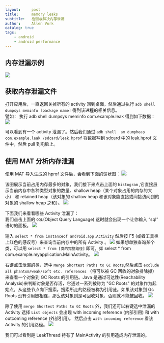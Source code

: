 ```yaml
---
layout:     post
title:      memory leaks
subtitle:   检测与解决内存泄漏
author:     Allen Vork
catalog: true
tags:
    - android
    - android performance    
---
```

## 内存泄漏示例
![]({{site.url}}/img/android/basic/launchmode/sample.png)

## 获取内存泄漏文件
打开应用后，一直返回关掉所有的 activity 回到桌面，然后通过执行 `adb shell dumpsys meminfo [package name]` 得到该进程的相关信息。    
譬如： 执行 adb shell dumpsys meminfo com.example.leak 得到如下数据：    
![]({{site.url}}/img/android/basic/launchmode/meminfo.png)

可以看到有一个 activity 泄漏了。然后我们通过 `adb shell  am dumpheap com.example.leak /sdcard/leak.hprof` 将数据写到 sdcard 中的 leak.hprof 文件中，然后 pull 到电脑上。

## 使用 MAT 分析内存泄漏
使用 MAT 导入生成的 hprof 文件后，会看到下面的饼状图：
![]({{site.url}}/img/android/basic/launchmode/overview.png)

该图展示当前占用内存最多的对象，我们接下来点击上面的 `histogram` ,它直接展示当前内存中各种类型对象的数量、shallow heap（某个对象占用的内存的大小） 和 retained heap（该对象的 shallow heap 和该对象能直接或间接访问到的对象的 shallow heap 之和）。
![]({{site.url}}/img/android/basic/launchmode/histogram.png)

下面我们来看看哪些 Activity 泄漏了：    
我们点击上面的 `OQL`(Object Query Language) 这时就会出现一个让你输入 “sql” 语句的面板。
![]({{site.url}}/img/android/basic/launchmode/mat1.png)

输入 `select * from instanceof android.app.Activity` 然后按 F5 (或者工具栏上红色的感叹号）来查询当前内存中的所有 Activity 。
![]({{site.url}}/img/android/basic/launchmode/activityleaks.png)
如果想单独查询某个类，可以用 `select * from [类的完整路径]` 即可，如 select * from com.example.myapplication.MainActivity。
![]({{site.url}}/img/android/basic/launchmode/selectclass.png)

右键点击泄漏的类，选中 `Merge Shortest Paths to GC Roots`,然后点击 `exclude all phantom/weak/soft etc. references` （将可以被 GC 回收的对象排除掉）来查看一个对象到 GC Roots 的引用链。Java 是通过可达性(Reachability Analysis)来判断对象是否存活，它通过一系列被称为 "GC Roots" 的对象作为起始点，从这些节点向下搜索，搜索所走的路径被称为引用链。如果该对象到 Gc Roots 没有引用链相连，那么该对象则是可回收对象，否则就不能被回收。
![]({{site.url}}/img/android/basic/launchmode/a.png)
    
除了使用 `merge Shortest Paths to GC Roots` 外，我们还可以右键选中泄漏的 Activity 选择 `List objects` 会出现 with incoming reference (内部引用) 和 with outcoming reference (外部引用)。 然后点击 `with incoming reference` 看该 Activity 的引用路径。
![]({{site.url}}/img/android/basic/launchmode/incoming.png)

我们可以看到是 LeakThread 持有了 MainActivity 的引用造成内存泄漏的。

